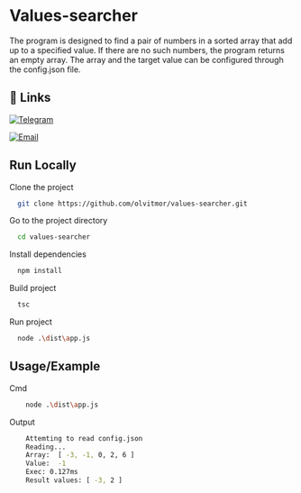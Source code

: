
# Values-searcher

The program is designed to find a pair of numbers in a sorted array that add up to a specified value. If there are no such numbers, the program returns an empty array. The array and the target value can be configured through the config.json file.


## 🔗 Links
[![Telegram](https://img.shields.io/badge/Telegram-%40olvitmor-blue.svg)](https://t.me/olvitmor)

[![Email](https://img.shields.io/badge/olvitmor%40gmail.com-red.svg)](mailto:olvitmor@gmail.com)



## Run Locally

Clone the project

```bash
  git clone https://github.com/olvitmor/values-searcher.git
```

Go to the project directory

```bash
  cd values-searcher
```

Install dependencies

```bash
  npm install
```

Build project

```bash
  tsc
```

Run project

```bash
  node .\dist\app.js
```


## Usage/Example
Cmd
```bash
    node .\dist\app.js
```
Output
```bash
    Attemting to read config.json
    Reading...
    Array:  [ -3, -1, 0, 2, 6 ]
    Value:  -1
    Exec: 0.127ms
    Result values: [ -3, 2 ]
```

